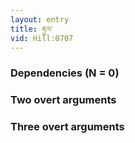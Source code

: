 ```yaml
---
layout: entry
title: རྟུལ་
vid: Hill:0707
---
```

### Dependencies (N = 0)


### Two overt arguments


### Three overt arguments
